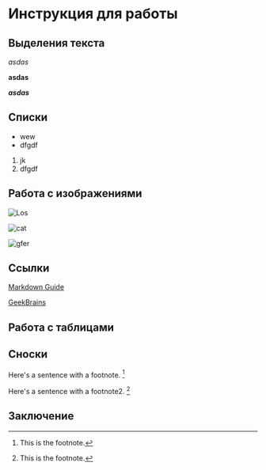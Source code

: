 # Инструкция для работы

## Выделения текста

*asdas*

**asdas**

_**asdas**_

## Списки
* wew
* dfgdf

1. jk
2. dfgdf

## Работа с изображениями

![Los](Los.jpg)

![cat](cat.jpg)

![gfer](паук.jpg)


## Ссылки
[Markdown Guide](https://www.markdownguide.org)

[GeekBrains](https://gb.ru/)


## Работа с таблицами

## Сноски
Here's a sentence with a footnote. [^1]

Here's a sentence with a footnote2. [^2]

[^1]: This is the footnote.

[^2]: This is the footnote.

## Заключение

